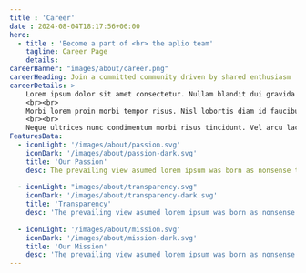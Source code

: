```yaml
---
title : 'Career'
date : 2024-08-04T18:17:56+06:00
hero:
  - title : 'Become a part of <br> the aplio team'
    tagline: Career Page
    details:
careerBanner: "images/about/career.png"
careerHeading: Join a committed community driven by shared enthusiasm
careerDetails: >
    Lorem ipsum dolor sit amet consectetur. Nullam blandit dui gravida aliquam enim eu. Adipiscing viverra vulputate curabitur est.
    <br><br>
    Morbi lorem proin morbi tempor risus. Nisl lobortis diam id faucibus pretium vitae suspendisse sed accumsan. Sodales morbi tristique elit cursus gravida. Ullamcorper commodo eget pulvinar pretium. Condimentum rhoncus commodo amet nec auctor nibh vel mi blandit.
    <br><br>
    Neque ultrices nunc condimentum morbi risus tincidunt. Vel arcu lacus non ornare. Porttitor in rhoncus magna augue adipiscing.Ullamcorper commodo eget pulvinar pretium. Condimentum rhoncus commodo amet nec auctor nibh vel mi blandit.
FeaturesData:
  - iconLight: '/images/about/passion.svg'
    iconDark: '/images/about/passion-dark.svg'
    title: 'Our Passion'
    desc: The prevailing view asumed lorem ipsum was born as nonsense text.
    
  - iconLight: "images/about/transparency.svg"
    iconDark: '/images/about/transparency-dark.svg'
    title: 'Transparency'
    desc: 'The prevailing view asumed lorem ipsum was born as nonsense text.'
    
  - iconLight: '/images/about/mission.svg'
    iconDark: '/images/about/mission-dark.svg'
    title: 'Our Mission'
    desc: 'The prevailing view asumed lorem ipsum was born as nonsense text.'
---
```

